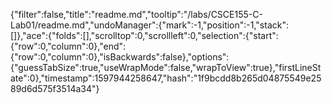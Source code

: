 {"filter":false,"title":"readme.md","tooltip":"/labs/CSCE155-C-Lab01/readme.md","undoManager":{"mark":-1,"position":-1,"stack":[]},"ace":{"folds":[],"scrolltop":0,"scrollleft":0,"selection":{"start":{"row":0,"column":0},"end":{"row":0,"column":0},"isBackwards":false},"options":{"guessTabSize":true,"useWrapMode":false,"wrapToView":true},"firstLineState":0},"timestamp":1597944258647,"hash":"1f9bcdd8b265d04875549e2589d6d575f3514a34"}